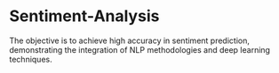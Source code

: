 # Sentiment-Analysis
The objective is to achieve high accuracy in sentiment prediction, demonstrating the  integration of NLP methodologies and deep learning techniques. 
